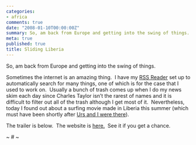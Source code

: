 ```yaml
---
categories:
- africa
comments: true
date: "2008-01-10T00:00:00Z"
summary: So, am back from Europe and getting into the swing of things. 
meta: true
published: true
title: Sliding Liberia
---
```


So, am back from Europe and getting into the swing of things.  

Sometimes the internet is an amazing thing.  I have my [RSS Reader][1] set up to automatically search for many things, one of which is for the case that I used to work on.  Usually a bunch of trash comes up when I do my news skim each day since Charles Taylor isn’t the rarest of names and it is difficult to filter out all of the trash although I get most of it.  Nevertheless, today I found out about a surfing movie made in Liberia this summer (which must have been shortly after [Urs and I were there][2]).  

 [1]: http://www.newsgator.com/Individuals/FeedDemon/Default.aspx
 [2]: http://caseykuhlman.typepad.com/photos/little_america/index.html

The trailer is below.  The website is [here.][3]  See it if you get a chance.  

 [3]: http://www.slidingliberia.com/

~ # ~